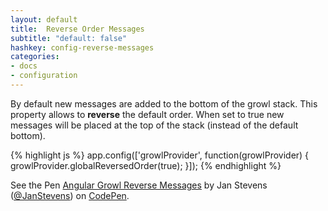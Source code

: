 ```yaml
---
layout: default
title:  Reverse Order Messages
subtitle: "default: false"
hashkey: config-reverse-messages
categories:
- docs
- configuration
---
```


<div class="row">
  <div class="col-md-6">
    <p>By default new messages are added to the bottom of the growl stack. This property allows to
      <strong>reverse</strong> the default order. When set to true new messages will be placed at the
      top of the stack (instead of the default bottom).</p>

{% highlight js %}
app.config(['growlProvider', function(growlProvider) {
  growlProvider.globalReversedOrder(true);
}]);
{% endhighlight %}
  </div>
  <div class="col-md-6">
    <p data-height="268" data-theme-id="0" data-slug-hash="hkrcA" data-default-tab="result" class='codepen'>See the Pen <a href='http://codepen.io/JanStevens/pen/hkrcA/'>Angular Growl Reverse Messages</a> by Jan Stevens (<a href='http://codepen.io/JanStevens'>@JanStevens</a>) on <a href='http://codepen.io'>CodePen</a>.</p>
  </div>
</div>
